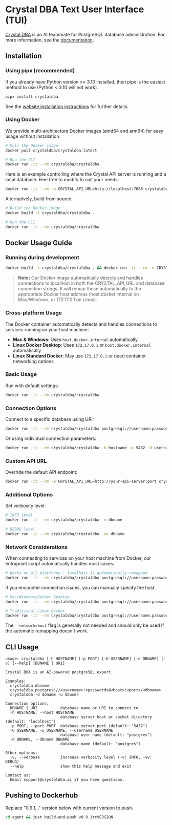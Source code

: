 # Crystal DBA Text User Interface (TUI)

[Crystal DBA](https://www.crystaldba.ai) is an AI teammate for PostgreSQL database administration.
For more information, see the [documentation](https://www.crystaldba.ai/docs).

## Installation

### Using pipx (recommended)

If you already have Python version >= 3.10 installed, then pipx is the easiest method to use (Python < 3.10 will not work).

```bash
pipx install crystaldba
```

See the [website installation instructions](https://www.crystaldba.ai/docs/installation) for further details.

### Using Docker

We provide multi-architecture Docker images (amd64 and arm64) for easy usage without installation:

```bash
# Pull the Docker image
docker pull crystaldba/crystaldba:latest

# Run the CLI
docker run -it --rm crystaldba/crystaldba
```

Here is an example controlling where the Crystal API server is running and a local database. Feel free to modify to suit your needs:

```bash
docker run -it --rm -e CRYSTAL_API_URL=http://localhost:7080 crystaldba/crystaldba "postgresql://postgres:mysecretpassword@localhost:5444/postgres"
```

Alternatively, build from source:

```bash
# Build the Docker image
docker build -t crystaldba/crystaldba .

# Run the CLI
docker run -it --rm crystaldba/crystaldba
```

## Docker Usage Guide

### Running during development

```bash
docker build -t crystaldba/crystaldba . && docker run -it --rm -e CRYSTAL_API_URL=http://localhost:7080 crystaldba/crystaldba "postgresql://postgres:mysecretpassword@localhost:5444/postgres"
```

> **Note:** Our Docker image automatically detects and handles connections to localhost in both the CRYSTAL_API_URL and database connection strings. It will remap these automatically to the appropriate Docker host address (host.docker.internal on Mac/Windows, or 172.17.0.1 on Linux).

### Cross-platform Usage

The Docker container automatically detects and handles connections to services running on your host machine:

- **Mac & Windows**: Uses `host.docker.internal` automatically
- **Linux Docker Desktop**: Uses `172.17.0.1` or `host.docker.internal` automatically
- **Linux Standard Docker**: May use `172.17.0.1` or need container networking options

### Basic Usage

Run with default settings:

```bash
docker run -it --rm crystaldba/crystaldba
```

### Connection Options

Connect to a specific database using URI:

```bash
docker run -it --rm crystaldba/crystaldba postgresql://username:password@hostname:port/dbname
```

Or using individual connection parameters:

```bash
docker run -it --rm crystaldba/crystaldba -h hostname -p 5432 -U username -d dbname
```

### Custom API URL

Override the default API endpoint:

```bash
docker run -it --rm -e CRYSTAL_API_URL=http://your-api-server:port crystaldba/crystaldba
```

### Additional Options

Set verbosity level:

```bash
# INFO level
docker run -it --rm crystaldba/crystaldba -v dbname

# DEBUG level
docker run -it --rm crystaldba/crystaldba -vv dbname
```

### Network Considerations

When connecting to services on your host machine from Docker, our entrypoint script automatically handles most cases:

```bash
# Works on all platforms - localhost is automatically remapped
docker run -it --rm crystaldba/crystaldba postgresql://username:password@localhost:5432/dbname
```

If you encounter connection issues, you can manually specify the host:

```bash
# Mac/Windows/Docker Desktop
docker run -it --rm crystaldba/crystaldba postgresql://username:password@host.docker.internal:5432/dbname

# Traditional Linux Docker
docker run -it --rm crystaldba/crystaldba postgresql://username:password@172.17.0.1:5432/dbname
```

The `--network=host` flag is generally not needed and should only be used if the automatic remapping doesn't work.

## CLI Usage

```
usage: crystaldba [-h HOSTNAME] [-p PORT] [-U USERNAME] [-d DBNAME] [-v] [--help] [DBNAME | URI]

Crystal DBA is an AI-powered postgreSQL expert.

Examples:
  crystaldba dbname
  crystaldba postgres://<username>:<password>@<host>:<port>/<dbname>
  crystaldba -d dbname -u dbuser

Connection options:
  DBNAME | URI          database name or URI to connect to
  -h HOSTNAME, --host HOSTNAME
                        database server host or socket directory (default: "localhost")
  -p PORT, --port PORT  database server port (default: "5432")
  -U USERNAME, -u USERNAME, --username USERNAME
                        database user name (default: "postgres")
  -d DBNAME, --dbname DBNAME
                        database name (default: "postgres")

Other options:
  -v, --verbose         increase verbosity level (-v: INFO, -vv: DEBUG)
  --help                show this help message and exit

Contact us:
  Email support@crystaldba.ai if you have questions.
```

## Pushing to Dockerhub

Replace "0.9.1..." version below with current version to push.

```bash
cd agent && just build-and-push v0.9.1rcVERSION
```
